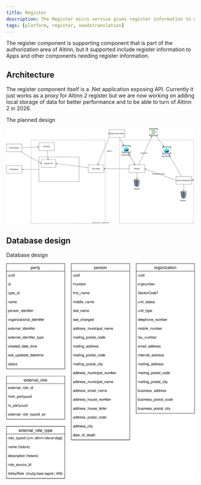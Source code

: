 ```yaml
---
title: Register
description: The Register micro service gives register information to Apps.
tags: [platform, register, needstranslation]
---
```




The register component is supporting component that is part of the authorization area of Altinn, but it supported include register information
to Apps and other components needing register information.



## Architecture

The register component itself is a .Net application exposing API.  Currently it just works as a proxy for Altinn 2 register
but we are now working on adding local storage of data for better performance and to be able to turn of Altinn 2 in 2026.

The planned design

![Register design](registerdesign.drawio.svg)


## Database design

Database design

![Db design](dbdesignaltinn3.drawio.svg)